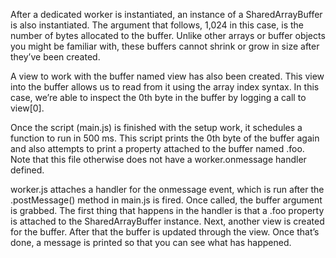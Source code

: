After a dedicated worker is instantiated, an instance of a SharedArrayBuffer is also instantiated. The argument that follows, 1,024 in this case, is the number of bytes allocated to the buffer. Unlike other arrays or buffer objects you might be familiar with, these buffers cannot shrink or grow in size after they’ve been created.

A view to work with the buffer named view has also been created. This view into the buffer allows us to read from it using the array index syntax. In this case, we’re able to inspect the 0th byte in the buffer by logging a call to view[0].

Once the script (main.js) is finished with the setup work, it schedules a function to run in 500 ms. This script prints the 0th byte of the buffer again and also attempts to print a property attached to the buffer named .foo. Note that this file otherwise does not have a worker.onmessage handler defined.

worker.js attaches a handler for the onmessage event, which is run after the .postMessage() method in main.js is fired. Once called, the buffer argument is grabbed. The first thing that happens in the handler is that a .foo property is attached to the SharedArrayBuffer instance. Next, another view is created for the buffer. After that the buffer is updated through the view. Once that’s done, a message is printed so that you can see what has happened.
